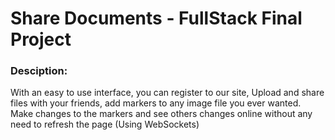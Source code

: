 # Share Documents - FullStack Final Project

### Desciption:
With an easy to use interface, you can register to our site, 
Upload and share files with your friends, add markers to any image file you ever wanted.
Make changes to the markers and see others changes online without any need to refresh the page (Using WebSockets)
